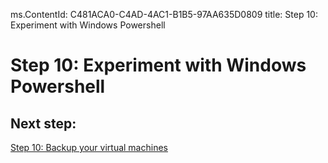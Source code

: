 ms.ContentId: C481ACA0-C4AD-4AC1-B1B5-97AA635D0809
title: Step 10: Experiment with Windows Powershell

# Step 10: Experiment with Windows Powershell #


## Next step: ##
[Step 10: Backup your virtual machines](step10.md)